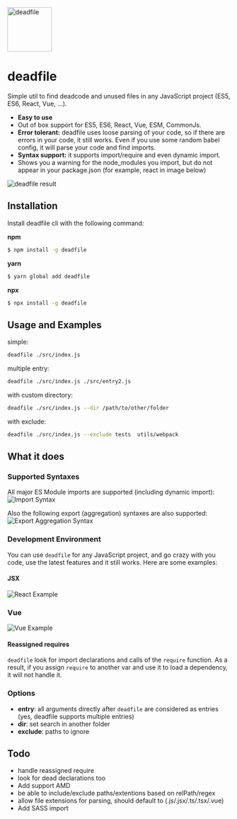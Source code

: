 <img src="images/icon.png" alt="deadfile" width="100"/>

# deadfile

Simple util to find deadcode and unused files in any JavaScript project (ES5, ES6, React, Vue, ...).

* **Easy to use**
* Out of box support for ES5, ES6, React, Vue, ESM, CommonJs.
* **Error tolerant:** deadfile uses loose parsing of your code, so if there are errors in your code, it still works. Even if you use some random babel config, it will parse your code and find imports.
* **Syntax support:** it supports import/require and even dynamic import.
* Shows you a warning for the node_modules you import, but do not appear in your package.json (for example, react in image below)


![deadfile result](./images/screenshot.png "Code Analysis")


## Installation
Install deadfile cli with the following command:

**npm**
```bash
$ npm install -g deadfile
```
**yarn**
```bash
$ yarn global add deadfile
```
**npx**
```bash
$ npx install -g deadfile
```

## Usage and Examples
simple:               
 ```bash
 deadfile ./src/index.js
 ```

multiple entry:        
```bash
deadfile ./src/index.js ./src/entry2.js
```

with custom directory: 
```bash
deadfile ./src/index.js --dir /path/to/other/folder
```

with  exclude:         
```bash
deadfile ./src/index.js --exclude tests  utils/webpack
```

## What it does
### Supported Syntaxes
All major ES Module imports are supported (including dynamic import):
![Import Syntax](./images/supportedImports.png "Import Syntax")

Also the following export (aggregation) syntaxes are also supported:
![Export Aggregation Syntax](./images/supportedExports.png "Export Aggregation Syntax")

### Development Environment
You can use `deadfile` for any JavaScript project, and go crazy with you code, use the latest features and it still works. Here are some examples:

#### JSX
![React Example](./images/React.png "React Example")

### Vue
![Vue Example](./images/Vue.png "Vue Example")

#### Reassigned requires

`deadfile` look for import declarations and calls of the `require` function. As a result, if you assign `require` to another var and use it to load a dependency, it will not handle it.


### Options
- **entry**: all arguments directly after `deadfile` are considered as entries (yes, deadfile supports multiple entries)
- **dir**: set search in another folder
- **exclude**: paths to ignore

## Todo
* handle reassigned require
* look for dead declarations too
* Add support AMD
* be able to include/exclude paths/extentions based on relPath/regex
* allow file extensions for parsing, should default to (.js/.jsx/.ts/.tsx/.vue)
* Add SASS import